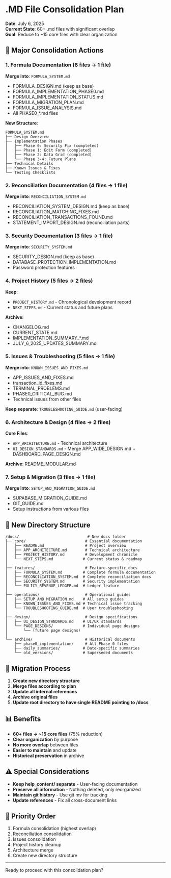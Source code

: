 # .MD File Consolidation Plan
**Date**: July 6, 2025  
**Current State**: 60+ .md files with significant overlap  
**Goal**: Reduce to ~15 core files with clear organization

## 🎯 Major Consolidation Actions

### 1. Formula Documentation (6 files → 1 file)
**Merge into**: `FORMULA_SYSTEM.md`
- FORMULA_DESIGN.md (keep as base)
- FORMULA_IMPLEMENTATION_PHASE0.md
- FORMULA_IMPLEMENTATION_STATUS.md
- FORMULA_MIGRATION_PLAN.md
- FORMULA_ISSUE_ANALYSIS.md
- All PHASE0_*.md files

**New Structure**:
```
FORMULA_SYSTEM.md
├── Design Overview
├── Implementation Phases
│   ├── Phase 0: Security Fix (completed)
│   ├── Phase 1: Edit Form (completed)
│   ├── Phase 2: Data Grid (completed)
│   └── Phase 3-4: Future Plans
├── Technical Details
├── Known Issues & Fixes
└── Testing Checklists
```

### 2. Reconciliation Documentation (4 files → 1 file)
**Merge into**: `RECONCILIATION_SYSTEM.md`
- RECONCILIATION_SYSTEM_DESIGN.md (keep as base)
- RECONCILIATION_MATCHING_FIXES.md
- RECONCILIATION_TRANSACTIONS_FOUND.md
- STATEMENT_IMPORT_DESIGN.md (reconciliation parts)

### 3. Security Documentation (3 files → 1 file)
**Merge into**: `SECURITY_SYSTEM.md`
- SECURITY_DESIGN.md (keep as base)
- DATABASE_PROTECTION_IMPLEMENTATION.md
- Password protection features

### 4. Project History (5 files → 2 files)
**Keep**:
- `PROJECT_HISTORY.md` - Chronological development record
- `NEXT_STEPS.md` - Current status and future plans

**Archive**:
- CHANGELOG.md
- CURRENT_STATE.md
- IMPLEMENTATION_SUMMARY_*.md
- JULY_6_2025_UPDATES_SUMMARY.md

### 5. Issues & Troubleshooting (5 files → 1 file)
**Merge into**: `KNOWN_ISSUES_AND_FIXES.md`
- APP_ISSUES_AND_FIXES.md
- transaction_id_fixes.md
- TERMINAL_PROBLEMS.md
- PHASE0_CRITICAL_BUG.md
- Technical issues from other files

**Keep separate**: `TROUBLESHOOTING_GUIDE.md` (user-facing)

### 6. Architecture & Design (4 files → 2 files)
**Core Files**:
- `APP_ARCHITECTURE.md` - Technical architecture
- `UI_DESIGN_STANDARDS.md` - Merge APP_WIDE_DESIGN.md + DASHBOARD_PAGE_DESIGN.md

**Archive**: README_MODULAR.md

### 7. Setup & Migration (3 files → 1 file)
**Merge into**: `SETUP_AND_MIGRATION_GUIDE.md`
- SUPABASE_MIGRATION_GUIDE.md
- GIT_GUIDE.md
- Setup instructions from various files

## 📁 New Directory Structure

```
/docs/                              # New docs folder
├── core/                          # Essential documentation
│   ├── README.md                  # Project overview
│   ├── APP_ARCHITECTURE.md        # Technical architecture
│   ├── PROJECT_HISTORY.md         # Development chronicle
│   └── NEXT_STEPS.md             # Current status & roadmap
│
├── features/                      # Feature-specific docs
│   ├── FORMULA_SYSTEM.md         # Complete formula documentation
│   ├── RECONCILIATION_SYSTEM.md  # Complete reconciliation docs
│   ├── SECURITY_SYSTEM.md        # Security implementation
│   └── POLICY_REVENUE_LEDGER.md  # Ledger feature
│
├── operations/                    # Operational guides
│   ├── SETUP_AND_MIGRATION.md    # All setup guides
│   ├── KNOWN_ISSUES_AND_FIXES.md # Technical issue tracking
│   └── TROUBLESHOOTING_GUIDE.md  # User troubleshooting
│
├── design/                        # Design specifications
│   ├── UI_DESIGN_STANDARDS.md    # UI/UX standards
│   └── PAGE_DESIGNS/             # Individual page designs
│       └── (future page designs)
│
└── archive/                       # Historical documents
    ├── phase0_implementation/     # All Phase 0 files
    ├── daily_summaries/          # Date-specific summaries
    └── old_versions/             # Superseded documents
```

## 🔄 Migration Process

1. **Create new directory structure**
2. **Merge files according to plan**
3. **Update all internal references**
4. **Archive original files**
5. **Update root directory to have single README pointing to /docs**

## 📊 Benefits

- **60+ files → ~15 core files** (75% reduction)
- **Clear organization** by purpose
- **No more overlap** between files
- **Easier to maintain** and update
- **Historical preservation** in archive

## ⚠️ Special Considerations

- **Keep help_content/ separate** - User-facing documentation
- **Preserve all information** - Nothing deleted, only reorganized
- **Maintain git history** - Use git mv for tracking
- **Update references** - Fix all cross-document links

## 🎯 Priority Order

1. Formula consolidation (highest overlap)
2. Reconciliation consolidation
3. Issues consolidation
4. Project history cleanup
5. Architecture merge
6. Create new directory structure

---

Ready to proceed with this consolidation plan?
